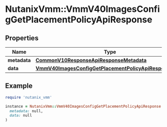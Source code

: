 # NutanixVmm::VmmV40ImagesConfigGetPlacementPolicyApiResponse

## Properties

| Name | Type | Description | Notes |
| ---- | ---- | ----------- | ----- |
| **metadata** | [**CommonV10ResponseApiResponseMetadata**](CommonV10ResponseApiResponseMetadata.md) |  | [optional] |
| **data** | [**VmmV40ImagesConfigGetPlacementPolicyApiResponseData**](VmmV40ImagesConfigGetPlacementPolicyApiResponseData.md) |  | [optional] |

## Example

```ruby
require 'nutanix_vmm'

instance = NutanixVmm::VmmV40ImagesConfigGetPlacementPolicyApiResponse.new(
  metadata: null,
  data: null
)
```


